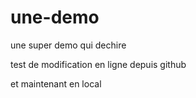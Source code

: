 # une-demo
une super demo qui dechire

test de modification en ligne depuis github

et maintenant en local
